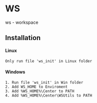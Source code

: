 # WS
ws - workspace

## Installation
#### Linux
```
Only run file 'ws_init' in Linux folder
```

#### Windows
```
1. Run file 'ws_init' in Win folder
2. Add WS_HOME to Enviroment
3. Add %WS_HOME%\Center to PATH
4. Add %WS_HOME%\Center\WSUtils to PATH
```
